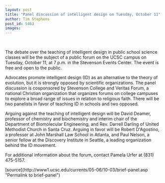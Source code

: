 ```yaml
---
layout: post
title: "Panel discussion of intelligent design on Tuesday, October 11"
author: Tim Stephens
post_id: 5463
images:
---
```


<a name="content" id="content"></a><br>
<p>
  The debate over the teaching of intelligent design in public school science classes will be the subject of a public forum on the UCSC campus on Tuesday, October 11, at 7 p.m. in the Stevenson Events Center. The event is free and open to the public.
</p>
<p>
  Advocates promote intelligent design (ID) as an alternative to the theory of evolution, but it is strongly opposed by scientific organizations. The panel discussion is cosponsored by Stevenson College and Veritas Forum, a national Christian organization that organizes forums on college campuses to explore a broad range of issues in relation to religious faith. There will be two panelists in favor of teaching ID in schools and two opposed.
</p>
<p>
  Arguing against the teaching of intelligent design will be David Deamer, professor of chemistry and biochemistry and interim chair of the Department of Biomolecular Engineering, and Rev. Darrell Darling of United Methodist Church in Santa Cruz. Arguing in favor will be Robert D'Agostino, a professor at John Marshall Law School in Atlanta, and Paul Nelson, a senior fellow at the Discovery Institute in Seattle, a leading organization behind the ID movement.
</p>
<p>
  For additional information about the forum, contact Pamela Urfer at (831) 475-5157.
</p>
[source](http://www1.ucsc.edu/currents/05-06/10-03/brief-panel.asp "Permalink to brief-panel")
